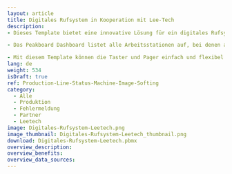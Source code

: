 ```yaml
---
layout: article
title: Digitales Rufsystem in Kooperation mit Lee-Tech
description: 
- Dieses Template bietet eine innovative Lösung für ein digitales Rufsystem in industriellen Umgebungen. Das System ermöglicht eine effiziente Kommunikation und schnelle Problemlösung direkt von den Arbeitsstationen aus. Über einen physischen Taster mit vier Knöpfen, der an verschiedenen Arbeitsstationen installiert ist, können Mitarbeiter ein Signal senden und eine Ampel auf unterschiedliche Farben schalten, um den Status anzuzeigen. Die Farben der Ampel signalisieren verschiedene Arten von Problemen oder Zuständen, die sofortige Aufmerksamkeit erfordern.

- Das Peakboard Dashboard listet alle Arbeitsstationen auf, bei denen aktuell ein Problem vorliegt. Diese visuelle Darstellung ermöglicht es, auf einen Blick den aktuellen Problemstatus an den unterschiedlichen Arbeitsstationen zentral zu überwachen und sofortige Maßnahmen zu ergreifen. Sobald ein Problem gemeldet wird, sendet die Peakboard Anwendung ein Signal an einen Pager, den der Abteilungsverantwortliche mit sich trägt. Diese Echtzeit-Benachrichtigungen stellen sicher, dass Probleme schnell erkannt und gelöst werden können, wodurch Ausfallzeiten minimiert und die Effizienz gesteigert werden.

- Mit diesem Template können die Taster und Pager einfach und flexibel den jeweiligen Abteilungen und Arbeitsplätzen zugeordnet werden. Diese individuelle Konfiguration gewährleistet, dass jede Abteilung spezifisch und gezielt benachrichtigt wird. Die Kommunikation innerhalb des Systems erfolgt über MQTT. Dies sorgt für eine stabile und sichere Verbindung zwischen den Geräten und der Peakboard Anwendung. Lade das Template jetzt herunter, passe es auf dein Unternehmen an und füge flexibel Lee-Tech Taster und Pager hinzu.
lang: de
weight: 534
isDraft: true
ref: Production-Line-Status-Machine-Image-Softing
category:
  - Alle
  - Produktion
  - Fehlermeldung
  - Partner
  - Leetech
image: Digitales-Rufsystem-Leetech.png
image_thumbnail: Digitales-Rufsystem-Leetech_thumbnail.png
download: Digitales-Rufsystem-Leetech.pbmx
overview_description:
overview_benefits:
overview_data_sources:
---
```



